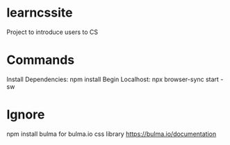 # learncssite
Project to introduce users to CS

# Commands
Install Dependencies: npm install
Begin Localhost: npx browser-sync start -sw



# Ignore
npm install bulma for bulma.io css library
https://bulma.io/documentation